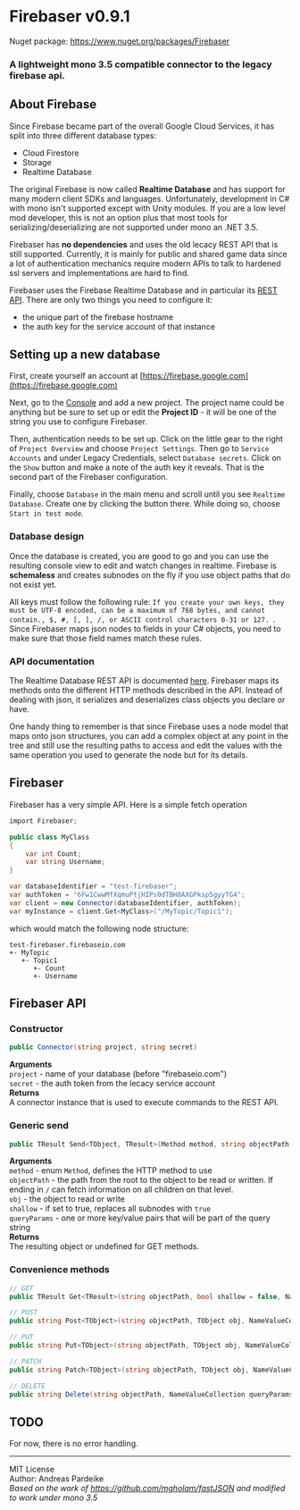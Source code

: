 # Firebaser v0.9.1

Nuget package: https://www.nuget.org/packages/Firebaser

### A lightweight mono 3.5 compatible connector to the legacy firebase api.

## About Firebase

Since Firebase became part of the overall Google Cloud Services, it has split into three different database types:  

- Cloud Firestore
- Storage
- Realtime Database  

The original Firebase is now called **Realtime Database** and has support for many modern client SDKs and languages. Unfortunately, development in C# with mono isn't supported except with Unity modules. If you are a low level mod developer, this is not an option plus that most tools for serializing/deserializing are not supported under mono an .NET 3.5.

Firebaser has **no dependencies** and uses the old lecacy REST API that is still supported. Currently, it is mainly for public and shared game data since a lot of authentication mechanics require modern APIs to talk to hardened ssl servers and implementations are hard to find.

Firebaser uses the Firebase Realtime Database and in particular its [REST API](https://firebase.google.com/docs/database/rest/start). There are only two things you need to configure it:  

- the unique part of the firebase hostname
- the auth key for the service account of that instance

## Setting up a new database

First, create yourself an account at [https://firebase.google.com](https://firebase.google.com)  

Next, go to the [Console](https://console.firebase.google.com/) and add a new project. The project name could be anything but be sure to set up or edit the **Project ID** - it will be one of the string you use to configure Firebaser.

Then, authentication needs to be set up. Click on the little gear to the right of `Project Overview` and choose `Project Settings`. Then go to `Service Accounts` and under Legacy Credentials, select `Database secrets`. Click on the `Show` button and make a note of the auth key it reveals. That is the second part of the Firebaser configuration.

Finally, choose `Database` in the main menu and scroll until you see `Realtime Database`. Create one by clicking the button there. While doing so, choose `Start in test mode`.

### Database design

Once the database is created, you are good to go and you can use the resulting console view to edit and watch changes in realtime. Firebase is **schemaless** and creates subnodes on the fly if you use object paths that do not exist yet.

All keys must follow the following rule: `If you create your own keys, they must be UTF-8 encoded, can be a maximum of 768 bytes, and cannot contain., $, #, [, ], /, or ASCII control characters 0-31 or 127. `. Since Firebaser maps json nodes to fields in your C# objects, you need to make sure that those field names match these rules.

### API documentation

The Realtime Database REST API is documented [here](https://firebase.google.com/docs/database/rest/start). Firebaser maps its methods onto the different HTTP methods described in the API. Instead of dealing with json, it serializes and deserializes class objects you declare or have.

One handy thing to remember is that since Firebase uses a node model that maps onto json structures, you can add a complex object at any point in the tree and still use the resulting paths to access and edit the values with the same operation you used to generate the node but for its details.

## Firebaser

Firebaser has a very simple API. Here is a simple fetch operation

```cs
import Firebaser;

public class MyClass  
{  
	var int Count;  
	var string Username;  
}

var databaseIdentifier = "test-firebaser";
var authToken = "6Fw1CwwMfXqmuPtjHIPs0dTBH8AXGPksp5gyyTG4";  
var client = new Connector(databaseIdentifier, authToken);  
var myInstance = client.Get<MyClass>("/MyTopic/Topic1");
```

which would match the following node structure:

```
test-firebaser.firebaseio.com  
+- MyTopic  
   +- Topic1  
      +- Count  
      +- Username  
```

## Firebaser API

### Constructor
```cs
public Connector(string project, string secret)
```  
**Arguments**  
`project` - name of your database (before "firebaseio.com")  
`secret` - the auth token from the lecacy service account  
**Returns**  
A connector instance that is used to execute commands to the REST API.

### Generic send
```cs
public TResult Send<TObject, TResult>(Method method, string objectPath, TObject obj = default(TObject), bool shallow = false, NameValueCollection queryParams = null) where TResult : class
```  
**Arguments**  
`method` - enum `Method`, defines the HTTP method to use  
`objectPath` - the path from the root to the object to be read or written. If ending in `/` can fetch information on all children on that level.  
`obj` - the object to read or write  
`shallow` - if set to true, replaces all subnodes with `true`  
`queryParams` - one or more key/value pairs that will be part of the query string  
**Returns**  
The resulting object or undefined for GET methods.

### Convenience methods
```cs  
// GET
public TResult Get<TResult>(string objectPath, bool shallow = false, NameValueCollection queryParams = null)

// POST
public string Post<TObject>(string objectPath, TObject obj, NameValueCollection queryParams = null)

// PUT
public string Put<TObject>(string objectPath, TObject obj, NameValueCollection queryParams = null)

// PATCH
public string Patch<TObject>(string objectPath, TObject obj, NameValueCollection queryParams = null)

// DELETE
public string Delete(string objectPath, NameValueCollection queryParams = null)
```

## TODO

For now, there is no error handling.


---

MIT License  
Author: Andreas Pardeike  
*Based on the work of https://github.com/mgholam/fastJSON and modified to work under mono 3.5*

